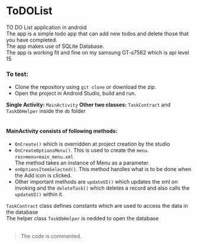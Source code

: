 # ToDOList
TO DO List application in android<br>
The app is a simple todo app that can add new todos and delete those that you have completed.<br>
The app makes use of SQLite Database.<br>
The app is working fit and fine on my samsung GT-s7562 which is api level 15<br>


### To test:
* Clone the repository using `git clone` or download the zip.
* Open the project in Android Studio, build and run.

<strong>Single Activity:</strong> `MainActivity`
<strong>Other two classes:</strong>
`TaskContract` and `TaskDbHelper` inside the `db` folder<br>
<br>

#### MainActivity consists of following methods:
* `OnCreate()` which is overridden at project creation by the studio</li>
* `OnCreateOptionsMenu()`. This is used to create the `menu`. `res>menu>main_menu.xml` <br>
    The method takes an instance of Menu as a parameter.</li>
* `onOptionsItemSelected()`. This method handles what is to be done when the Add icon is clicked.
* Other important methods are `updateUI()` which updates the xml on invoking and the `deleteTask()` which deletes a record and also calls the `updateUI()` within it.
   

`TaskContract` class defines constants which are used to access the data in the database<br>
The helper class `TaskDbHelper` is nedded to open the database<br>
<br>

> The code is commented.
